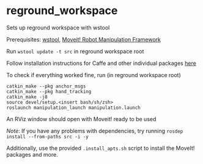 # reground_workspace

Sets up reground workspace with wstool

Prerequisites: [wstool](http://wiki.ros.org/wstool), [Moveit! Robot Manipulation Framework](http://moveit.ros.org/)

Run `wstool update -t src` in reground workspace root

Follow installation instructions for Caffe and other individual packages [here](https://bitbucket.org/reground/anchoring/src/master/)

To check if everything worked fine, run (in reground workspace root)

```
catkin_make --pkg anchor_msgs
catkin_make --pkg hand_tracking
catkin_make -j8
source devel/setup.<insert bash/sh/zsh>
roslaunch manipulation_launch manipulation.launch
```

An RViz window should open with Moveit! ready to be used

*Note*: If you have any problems with dependencies, try running `rosdep install --from-paths src -i -y`

Additionally, use the provided `.install_apts.sh` script to install the MoveIt! packages and more.
